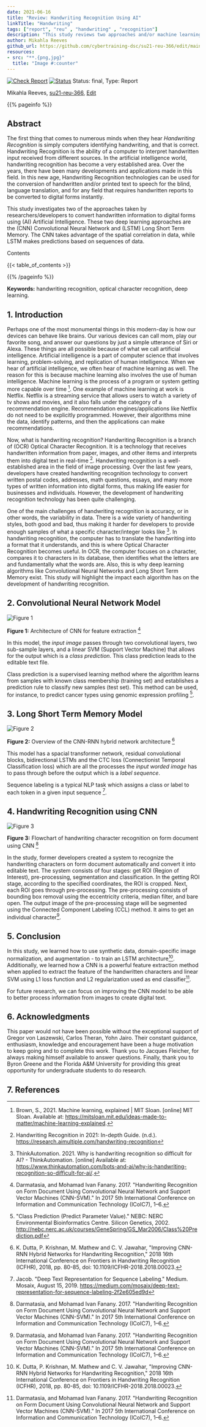 ```yaml
---
date: 2021-06-16
title: "Review: Handwriting Recognition Using AI"
linkTitle: "Handwriting"
tags: ["report", "reu" , "handwriting" , "recognition"]
description: "This study reviews two approaches and/or machine learning tools used by researchers/developers to convert handwritten information into digital forms using Artificial Intelligence."
author: Mikahla Reeves
github_url: https://github.com/cybertraining-dsc/su21-reu-366/edit/main/project/index.md
resources:
- src: "**.{png,jpg}"
  title: "Image #:counter"
---
```


[![Check Report](https://github.com/cybertraining-dsc/su21-reu-366/workflows/Check%20Report/badge.svg)](https://github.com/cybertraining-dsc/su21-reu-366/actions)
[![Status](https://github.com/cybertraining-dsc/su21-reu-366/workflows/Status/badge.svg)](https://github.com/cybertraining-dsc/su21-reu-366/actions)
Status: final, Type: Report

Mikahla Reeves, [su21-reu-366](https://github.com/cybertraining-dsc/su21-reu-366), [Edit](https://github.com/cybertraining-dsc/su21-reu-366/blob/main/project/index.md)

{{% pageinfo %}}

## Abstract

The first thing that comes to numerous minds when they hear *Handwriting Recognition* is simply computers identifying handwriting,
and that is correct. Handwriting Recognition is the ability of a computer to interpret handwritten input received from different sources. 
In the artificial intelligence world, handwriting recognition has become a very established area. Over the years, there have been many 
developments and applications made in this field. In this new age, Handwriting Recognition technologies can be used for the conversion of
handwritten and/or printed text to speech for the blind, language translation, and for any field that requires handwritten reports to be 
converted to digital forms instantly.

This study investigates two of the approaches taken by researchers/developers to convert handwritten information to digital 
forms using (AI) Artificial Intelligence. These two deep learning approaches are the (CNN) Convolutional Neural Network and 
(LSTM) Long Short Term Memory. The CNN takes advantage of the spatial correlation in data, while LSTM makes predictions based on sequences of data. 

Contents

{{< table_of_contents >}}

{{% /pageinfo %}}

**Keywords:** handwriting recognition, optical character recognition, deep learning.

## 1. Introduction

Perhaps one of the most monumental things in this modern-day is how our devices can behave like brains. Our various devices can call mom, play our favorite song,
and answer our questions by just a simple utterance of Siri or Alexa. These things are all possible because of what we call artificial intelligence. Artificial
intelligence is a part of computer science that involves learning, problem-solving, and replication of human intelligence. When we hear of artificial intelligence,
we often hear of machine learning as well. The reason for this is because machine learning also involves the use of human intelligence. Machine learning is the
process of a program or system getting more capable over time [^2]. One example of machine learning at work is Netflix. Netflix is a streaming service that allows
users to watch a variety of tv shows and movies, and it also falls under the category of a recommendation engine. Recommendation engines/applications like Netflix
do not need to be explicitly programmed. However, their algorithms mine the data, identify patterns, and then the applications can make recommendations.

Now, what is handwriting recognition? Handwriting Recognition is a branch of (OCR) Optical Character Recognition. It is a technology that receives handwritten
information from paper, images, and other items and interprets them into digital text in real-time [^1]. Handwriting recognition is a well-established area in the
field of image processing. Over the last few years, developers have created handwriting recognition technology to convert written postal codes, addresses, math questions,
essays, and many more types of written information into digital forms, thus making life easier for businesses and individuals. However, the development of handwriting
recognition technology has been quite challenging.

One of the main challenges of handwriting recognition is accuracy, or in other words, the variability in data. There is a wide variety of handwriting styles, both good and bad, 
thus making it harder for developers to provide enough samples of what a specific character/integer looks like [^3]. In handwriting recognition, the computer has to translate 
the handwriting into a format that it understands, and this is where Optical Character Recognition becomes useful. In OCR, the computer focuses on a character, compares it to 
characters in its database, then identifies what the letters are and fundamentally what the words are. Also, this is why deep learning algorithms like Convolutional Neural 
Networks and Long Short Term Memory exist. This study will highlight the impact each algorithm has on the development of handwriting recognition.

## 2. Convolutional Neural Network Model 

![Figure 1](https://github.com/cybertraining-dsc/su21-reu-366/raw/main/project/images/CNN.jpg)

**Figure 1:**  Architecture of CNN for feature extraction [^4]

In this model, the *input image* passes through two convolutional layers, two sub-sample layers, and a linear SVM (Support Vector Machine) that allows for the output
which is a *class prediction*. This class prediction leads to the editable text file. 

Class prediction is a supervised learning method where the algorithm learns from samples with known class membership (training set) and establishes a 
prediction rule to classify new samples (test set). This method can be used, for instance, to predict cancer types using genomic expression profiling [^8].

## 3. Long Short Term Memory Model

![Figure 2](https://github.com/cybertraining-dsc/su21-reu-366/raw/main/project/images/LSTM.jpg)

**Figure 2:** Overview of the CNN-RNN hybrid network architecture [^6]

This model has a spacial transformer network, residual convolutional blocks, bidirectional LSTMs and the CTC loss (Connectionist Temporal Classification loss)
which are all the processes the *input worded image* has to pass through before the output which is a *label sequence*.

Sequence labeling is a typical NLP task which assigns a class or label to each token in a given input sequence [^9].

## 4. Handwriting Recognition using CNN

![Figure 3](https://github.com/cybertraining-dsc/su21-reu-366/raw/main/project/images/HRS.png)

**Figure 3:** Flowchart of handwriting character recognition on form document using CNN [^4]

In the study, former developers created a system to recognize the handwriting characters on form document automatically and convert it into editable text.
The system consists of four stages: get ROI (Region of Interest), pre-processing, segmentation and classification. In the getting ROI stage, according to 
the specified coordinates, the ROI is cropped. Next, each ROI goes through pre-processing. The pre-processing consists of bounding box removal using
the eccentricity criteria, median filter, and bare open. The output image of the pre-processing stage will be segmented using the Connected Component
Labeling (CCL) method. It aims to get an individual character[^4].

## 5. Conclusion

In this study, we learned how to use synthetic data, domain-specific image normalization, and augmentation - to train an LSTM architecture[^6]. 
Additionally, we learned how a CNN is a powerful feature extraction method when applied to extract the feature of the handwritten characters and 
linear SVM using L1 loss function and L2 regularization used as end classifier[^4].

For future research, we can focus on improving the CNN model to be able to better process information from images to create digital text. 

## 6. Acknowledgments

This paper would not have been possible without the exceptional support of Gregor von Laszewski, Carlos Theran, Yohn Jairo.
Their constant guidance, enthusiasm, knowledge and encouragement have been a huge motivation to keep going and to complete this work.
Thank you to Jacques Fleicher, for always making himself available to answer questions. Finally, thank you to Byron Greene
and the Florida A&M University for providing this great opportunity for undergraduate students to do research.

## 7. References

[^1]: Handwriting Recognition in 2021: In-depth Guide. (n.d.). <https://research.aimultiple.com/handwriting-recognition>

[^2]: Brown, S., 2021. Machine learning, explained | MIT Sloan. [online] MIT Sloan. Available at: <https://mitsloan.mit.edu/ideas-made-to-matter/machine-learning-explained>.

[^3]: ThinkAutomation. 2021. Why is handwriting recognition so difficult for AI? - ThinkAutomation. [online] Available at: <https://www.thinkautomation.com/bots-and-ai/why-is-handwriting-recognition-so-difficult-for-ai/>.

[^4]: Darmatasia, and Mohamad Ivan Fanany. 2017. "Handwriting Recognition on Form Document Using Convolutional Neural Network and Support Vector Machines (CNN-SVM)." In 2017 5th International Conference on Information and Communication Technology (ICoIC7), 1–6.

[^5]: Ramakrishnan, A. G. "The Magic of Automated Recognition of Handwriting." Current Science 107, no. 2 (2014): 159-60. <http://www.jstor.org/stable/24103112>

[^6]: K. Dutta, P. Krishnan, M. Mathew and C. V. Jawahar, "Improving CNN-RNN Hybrid Networks for Handwriting Recognition," 2018 16th International Conference on Frontiers in Handwriting Recognition (ICFHR), 2018, pp. 80-85, doi: 10.1109/ICFHR-2018.2018.00023.

[^7]: S, Preetha, Afrid I M, Karthik Hebbar P, and Nishchay S K. 2020. "Machine Learning for Handwriting Recognition." International Journal of Computer (IJC) 38 (1), 93-101. <https://ijcjournal.org/index.php/InternationalJournalOfComputer/article/view/1637>

[^8]: "Class Prediction (Predict Parameter Value)." NEBC: NERC Environmental Bioinformatics Centre. Silicon Genetics, 2002. <http://nebc.nerc.ac.uk/courses/GeneSpring/GS_Mar2006/Class%20Prediction.pdf>

[^9]: Jacob. "Deep Text Representation for Sequence Labeling." Medium. Mosaix, August 15, 2019. <https://medium.com/mosaix/deep-text-representation-for-sequence-labeling-2f2e605ed9d>
